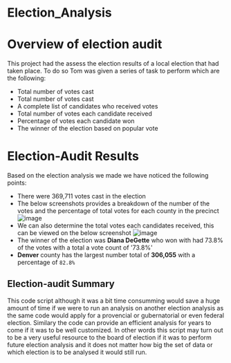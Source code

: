 # Election_Analysis
# Overview of election audit
This project had the assess the election results of a local election that had taken place.
To do so Tom was given a series of task to perform which are the following:
- Total number of votes cast
- Total number of votes cast
- A complete list of candidates who received votes
- Total number of votes each candidate received
- Percentage of votes each candidate won
- The winner of the election based on popular vote

# Election-Audit Results
Based on the election analysis we made we have noticed the following points:
- There were 369,711 votes cast in the election
- The below screenshots provides a breakdown of the number of the votes and the percentage of total votes for each county in the precinct 
![image](https://user-images.githubusercontent.com/99924850/159186254-9eeb129a-930f-4f59-90d2-eebe7a4db216.png)
- We can also determine the total votes each candidates received, this can be viewed on the below screenshot
![image](https://user-images.githubusercontent.com/99924850/159186390-0d92b877-e21c-40ac-948a-61a5103b55e8.png)
- The winner of the election was **Diana DeGette** who won with had 73.8% of the votes with a total a vote count of '73.8%'
- **Denver** county has the largest number total of **306,055** with a percentage of `82.8%`  
## Election-audit Summary
This code script although it was a bit time consumming would save a huge amount of time if we were to run an analysis on another election analysis as the same code would apply for a provencial or gubernatorial or even federal election.
Similary the code can provide an efficient analysis for years to come if it was to be well customized.
In other words this script may turn out to be a very useful resource to the board of election if it was to perform future election analysis and it does not matter how big the set of data or which election is to be analysed it would still run.
